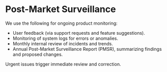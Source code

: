 # Post-Market Surveillance

We use the following for ongoing product monitoring:

- User feedback (via support requests and feature suggestions).
- Monitoring of system logs for errors or anomalies.
- Monthly internal review of incidents and trends.
- Annual Post-Market Surveillance Report (PMSR), summarizing findings and proposed changes.

Urgent issues trigger immediate review and correction.
